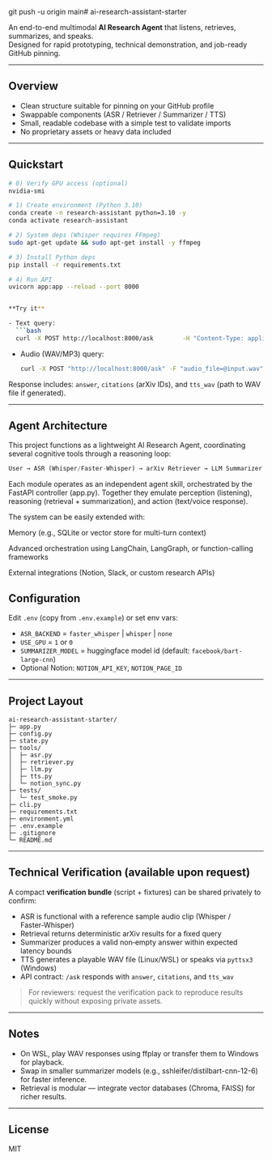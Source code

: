 git push -u origin main# ai-research-assistant-starter

An end-to-end multimodal **AI Research Agent** that listens, retrieves, summarizes, and speaks.  
Designed for rapid prototyping, technical demonstration, and job-ready GitHub pinning.

---

## Overview

- Clean structure suitable for pinning on your GitHub profile
- Swappable components (ASR / Retriever / Summarizer / TTS)
- Small, readable codebase with a simple test to validate imports
- No proprietary assets or heavy data included

---

## Quickstart

```bash
# 0) Verify GPU access (optional)
nvidia-smi

# 1) Create environment (Python 3.10)
conda create -n research-assistant python=3.10 -y
conda activate research-assistant

# 2) System deps (Whisper requires FFmpeg)
sudo apt-get update && sudo apt-get install -y ffmpeg

# 3) Install Python deps
pip install -r requirements.txt

# 4) Run API
uvicorn app:app --reload --port 8000


**Try it**

- Text query:
  ```bash
  curl -X POST http://localhost:8000/ask        -H "Content-Type: application/json"        -d '{"query":"Summarize recent advances in retrieval-augmented generation."}'
  ```

- Audio (WAV/MP3) query:
  ```bash
  curl -X POST "http://localhost:8000/ask" -F "audio_file=@input.wav"
  ```

Response includes: `answer`, `citations` (arXiv IDs), and `tts_wav` (path to WAV file if generated).

---

## Agent Architecture

This project functions as a lightweight AI Research Agent, coordinating several cognitive tools through a reasoning loop:

```rust
User → ASR (Whisper/Faster-Whisper) → arXiv Retriever → LLM Summarizer → TTS / Notion Sync
```

Each module operates as an independent agent skill, orchestrated by the FastAPI controller (app.py).
Together they emulate perception (listening), reasoning (retrieval + summarization), and action (text/voice response).

The system can be easily extended with:

Memory (e.g., SQLite or vector store for multi-turn context)

Advanced orchestration using LangChain, LangGraph, or function-calling frameworks

External integrations (Notion, Slack, or custom research APIs)

## Configuration

Edit `.env` (copy from `.env.example`) or set env vars:

- `ASR_BACKEND` = `faster_whisper` | `whisper` | `none`
- `USE_GPU` = `1` or `0`
- `SUMMARIZER_MODEL` = huggingface model id (default: `facebook/bart-large-cnn`)
- Optional Notion: `NOTION_API_KEY`, `NOTION_PAGE_ID`

---

## Project Layout

```
ai-research-assistant-starter/
├─ app.py
├─ config.py
├─ state.py
├─ tools/
│  ├─ asr.py
│  ├─ retriever.py
│  ├─ llm.py
│  ├─ tts.py
│  └─ notion_sync.py
├─ tests/
│  └─ test_smoke.py
├─ cli.py
├─ requirements.txt
├─ environment.yml
├─ .env.example
├─ .gitignore
└─ README.md
```

---

## Technical Verification (available upon request)

A compact **verification bundle** (script + fixtures) can be shared privately to confirm:
- ASR is functional with a reference sample audio clip (Whisper / Faster‑Whisper)
- Retrieval returns deterministic arXiv results for a fixed query
- Summarizer produces a valid non‑empty answer within expected latency bounds
- TTS generates a playable WAV file (Linux/WSL) or speaks via `pyttsx3` (Windows)
- API contract: `/ask` responds with `answer`, `citations`, and `tts_wav`

> For reviewers: request the verification pack to reproduce results quickly without exposing private assets.

---

## Notes

- On WSL, play WAV responses using ffplay or transfer them to Windows for playback.
- Swap in smaller summarizer models (e.g., sshleifer/distilbart-cnn-12-6) for faster inference.
- Retrieval is modular — integrate vector databases (Chroma, FAISS) for richer results.

---

## License

MIT
